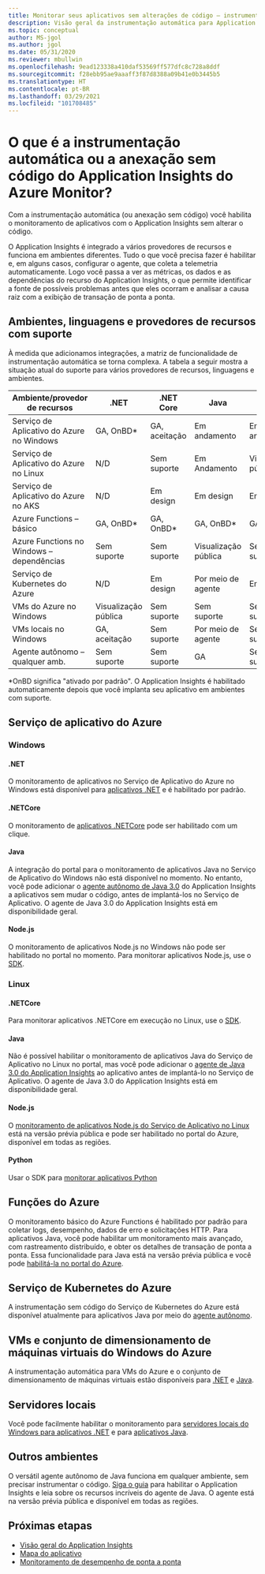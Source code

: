 ```yaml
---
title: Monitorar seus aplicativos sem alterações de código – instrumentação automática para Application Insights do Azure Monitor | Microsoft Docs
description: Visão geral da instrumentação automática para Application Insights do Azure Monitor – gerenciamento de desempenho de aplicativos sem código
ms.topic: conceptual
author: MS-jgol
ms.author: jgol
ms.date: 05/31/2020
ms.reviewer: mbullwin
ms.openlocfilehash: 9ead123338a410daf53569ff577dfc8c728a8ddf
ms.sourcegitcommit: f28ebb95ae9aaaff3f87d8388a09b41e0b3445b5
ms.translationtype: HT
ms.contentlocale: pt-BR
ms.lasthandoff: 03/29/2021
ms.locfileid: "101708485"
---
```

# <a name="what-is-auto-instrumentation-or-codeless-attach---azure-monitor-application-insights"></a>O que é a instrumentação automática ou a anexação sem código do Application Insights do Azure Monitor?

Com a instrumentação automática (ou anexação sem código) você habilita o monitoramento de aplicativos com o Application Insights sem alterar o código.  

O Application Insights é integrado a vários provedores de recursos e funciona em ambientes diferentes. Tudo o que você precisa fazer é habilitar e, em alguns casos, configurar o agente, que coleta a telemetria automaticamente. Logo você passa a ver as métricas, os dados e as dependências do recurso do Application Insights, o que permite identificar a fonte de possíveis problemas antes que eles ocorram e analisar a causa raiz com a exibição de transação de ponta a ponta.

## <a name="supported-environments-languages-and-resource-providers"></a>Ambientes, linguagens e provedores de recursos com suporte

À medida que adicionamos integrações, a matriz de funcionalidade de instrumentação automática se torna complexa. A tabela a seguir mostra a situação atual do suporte para vários provedores de recursos, linguagens e ambientes.

|Ambiente/provedor de recursos          | .NET            | .NET Core       | Java            | Node.js         | Python          |
|---------------------------------------|-----------------|-----------------|-----------------|-----------------|-----------------|
|Serviço de Aplicativo do Azure no Windows           | GA, OnBD*       | GA, aceitação      | Em andamento     | Em andamento     | Sem suporte   |
|Serviço de Aplicativo do Azure no Linux             | N/D             | Sem suporte   | Em Andamento     | Visualização pública  | Sem suporte   |
|Serviço de Aplicativo do Azure no AKS               | N/D             | Em design       | Em design       | Em design       | Sem suporte   |
|Azure Functions – básico                | GA, OnBD*       | GA, OnBD*       | GA, OnBD*       | GA, OnBD*       | GA, OnBD*       |
|Azure Functions no Windows – dependências | Sem suporte   | Sem suporte   | Visualização pública  | Sem suporte   | Sem suporte   |
|Serviço de Kubernetes do Azure               | N/D             | Em design       | Por meio de agente   | Em design       | Sem suporte   |
|VMs do Azure no Windows                      | Visualização pública  | Sem suporte   | Sem suporte   | Sem suporte   | Sem suporte   |
|VMs locais no Windows                | GA, aceitação      | Sem suporte   | Por meio de agente   | Sem suporte   | Sem suporte   |
|Agente autônomo – qualquer amb.            | Sem suporte   | Sem suporte   | GA              | Sem suporte   | Sem suporte   |

*OnBD significa "ativado por padrão". O Application Insights é habilitado automaticamente depois que você implanta seu aplicativo em ambientes com suporte. 

## <a name="azure-app-service"></a>Serviço de aplicativo do Azure

### <a name="windows"></a>Windows

#### <a name="net"></a>.NET
O monitoramento de aplicativos no Serviço de Aplicativo do Azure no Windows está disponível para [aplicativos .NET](./azure-web-apps.md?tabs=net) e é habilitado por padrão.

#### <a name="netcore"></a>.NETCore
O monitoramento de [aplicativos .NETCore](./azure-web-apps.md?tabs=netcore) pode ser habilitado com um clique.

#### <a name="java"></a>Java
A integração do portal para o monitoramento de aplicativos Java no Serviço de Aplicativo do Windows não está disponível no momento. No entanto, você pode adicionar o [agente autônomo de Java 3.0](./java-in-process-agent.md) do Application Insights a aplicativos sem mudar o código, antes de implantá-los no Serviço de Aplicativo. O agente de Java 3.0 do Application Insights está em disponibilidade geral.

#### <a name="nodejs"></a>Node.js
O monitoramento de aplicativos Node.js no Windows não pode ser habilitado no portal no momento. Para monitorar aplicativos Node.js, use o [SDK](./nodejs.md).

### <a name="linux"></a>Linux

#### <a name="netcore"></a>.NETCore
Para monitorar aplicativos .NETCore em execução no Linux, use o [SDK](./asp-net-core.md).

#### <a name="java"></a>Java 
Não é possível habilitar o monitoramento de aplicativos Java do Serviço de Aplicativo no Linux no portal, mas você pode adicionar o [agente de Java 3.0 do Application Insights](./java-in-process-agent.md) ao aplicativo antes de implantá-lo no Serviço de Aplicativo. O agente de Java 3.0 do Application Insights está em disponibilidade geral.

#### <a name="nodejs"></a>Node.js
O [monitoramento de aplicativos Node.js do Serviço de Aplicativo no Linux](./azure-web-apps.md?tabs=nodejs) está na versão prévia pública e pode ser habilitado no portal do Azure, disponível em todas as regiões. 

#### <a name="python"></a>Python
Usar o SDK para [monitorar aplicativos Python](./opencensus-python.md) 

## <a name="azure-functions"></a>Funções do Azure

O monitoramento básico do Azure Functions é habilitado por padrão para coletar logs, desempenho, dados de erro e solicitações HTTP. Para aplicativos Java, você pode habilitar um monitoramento mais avançado, com rastreamento distribuído, e obter os detalhes de transação de ponta a ponta. Essa funcionalidade para Java está na versão prévia pública e você pode [habilitá-la no portal do Azure](./monitor-functions.md).

## <a name="azure-kubernetes-service"></a>Serviço de Kubernetes do Azure

A instrumentação sem código do Serviço de Kubernetes do Azure está disponível atualmente para aplicativos Java por meio do [agente autônomo](./java-in-process-agent.md). 

## <a name="azure-windows-vms-and-virtual-machine-scale-set"></a>VMs e conjunto de dimensionamento de máquinas virtuais do Windows do Azure

A instrumentação automática para VMs do Azure e o conjunto de dimensionamento de máquinas virtuais estão disponíveis para [.NET](./azure-vm-vmss-apps.md) e [Java](./java-in-process-agent.md).  

## <a name="on-premises-servers"></a>Servidores locais
Você pode facilmente habilitar o monitoramento para [servidores locais do Windows para aplicativos .NET](./status-monitor-v2-overview.md) e para [aplicativos Java](./java-in-process-agent.md).

## <a name="other-environments"></a>Outros ambientes
O versátil agente autônomo de Java funciona em qualquer ambiente, sem precisar instrumentar o código. [Siga o guia](./java-in-process-agent.md) para habilitar o Application Insights e leia sobre os recursos incríveis do agente de Java. O agente está na versão prévia pública e disponível em todas as regiões. 

## <a name="next-steps"></a>Próximas etapas

* [Visão geral do Application Insights](./app-insights-overview.md)
* [Mapa do aplicativo](./app-map.md)
* [Monitoramento de desempenho de ponta a ponta](../app/tutorial-performance.md)